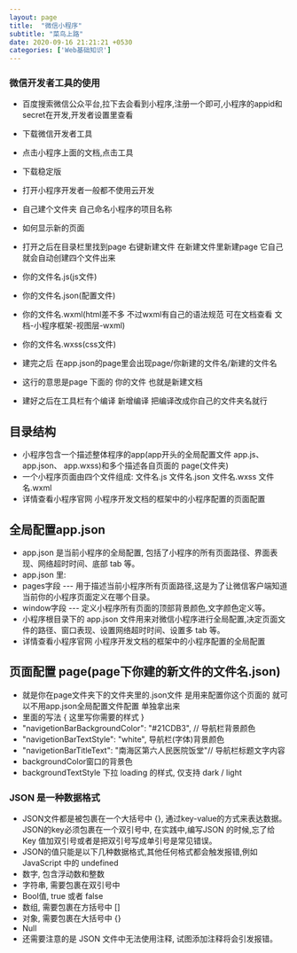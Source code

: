 ```yaml
---
layout: page
title:  "微信小程序"
subtitle: "菜鸟上路"
date: 2020-09-16 21:21:21 +0530
categories: ['Web基础知识']
---
```



### 微信开发者工具的使用
- 百度搜索微信公众平台,拉下去会看到小程序,注册一个即可,小程序的appid和secret在开发,开发者设置里查看
- 下载微信开发者工具
 - 点击小程序上面的文档,点击工具
 - 下载稳定版

 - 打开小程序开发者一般都不使用云开发
 - 自己建个文件夹 自己命名小程序的项目名称

- 如何显示新的页面
 - 打开之后在目录栏里找到page 右键新建文件 在新建文件里新建page 它自己就会自动创建四个文件出来
 - 你的文件名.js(js文件)
 - 你的文件名.json(配置文件)
 - 你的文件名.wxml(html差不多 不过wxml有自己的语法规范 可在文档查看 文档-小程序框架-视图层-wxml)
 - 你的文件名.wxss(css文件)
 - 建完之后 在app.json的page里会出现page/你新建的文件名/新建的文件名
  - 这行的意思是page 下面的 你的文件 也就是新建文档
 - 建好之后在工具栏有个编译 新增编译 把编译改成你自己的文件夹名就行


## 目录结构
- 小程序包含一个描述整体程序的app(app开头的全局配置文件 app.js、 app.json、 app.wxss)和多个描述各自页面的 page(文件夹) 
- 一个小程序页面由四个文件组成: 文件名.js   文件名.json  文件名.wxss  文件名.wxml
 - 详情查看小程序官网 小程序开发文档的框架中的小程序配置的页面配置


## 全局配置app.json
 - app.json 是当前小程序的全局配置, 包括了小程序的所有页面路径、界面表现、网络超时时间、底部 tab 等。
 - app.json 里:
  - pages字段 --- 用于描述当前小程序所有页面路径,这是为了让微信客户端知道当前你的小程序页面定义在哪个目录。
  - window字段 --- 定义小程序所有页面的顶部背景颜色,文字颜色定义等。
- 小程序根目录下的 app.json 文件用来对微信小程序进行全局配置,决定页面文件的路径、窗口表现、设置网络超时时间、设置多 tab 等。
 - 详情查看小程序官网 小程序开发文档的框架中的小程序配置的全局配置


## 页面配置 page(page下你建的新文件的文件名.json)
- 就是你在page文件夹下的文件夹里的.json文件 是用来配置你这个页面的 就可以不用app.json全局配置文件配置 单独拿出来
- 里面的写法 { 这里写你需要的样式 }
 - "navigetionBarBackgroundColor": "#21CDB3", // 导航栏背景颜色
 - "navigetionBarTextStyle": "white", 导航栏(字体)背景颜色
 - "navigetionBarTitleText": "南海区第六人民医院饭堂"// 导航栏标题文字内容
 - backgroundColor窗口的背景色
 - backgroundTextStyle 下拉 loading 的样式, 仅支持 dark / light



### JSON 是一种数据格式
- JSON文件都是被包裹在一个大括号中 {}, 通过key-value的方式来表达数据。JSON的key必须包裹在一个双引号中, 在实践中,编写JSON 的时候,忘了给 Key 值加双引号或者是把双引号写成单引号是常见错误。
 - JSON的值只能是以下几种数据格式,其他任何格式都会触发报错,例如 JavaScript 中的 undefined
 - 数字, 包含浮动数和整数
 - 字符串, 需要包裹在双引号中
 - Bool值, true 或者 false
 - 数组, 需要包裹在方括号中 []
 - 对象, 需要包裹在大括号中 {}
 - Null
- 还需要注意的是 JSON 文件中无法使用注释, 试图添加注释将会引发报错。




